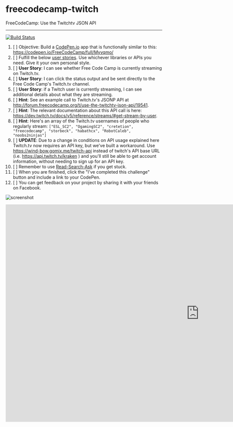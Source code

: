# freecodecamp-twitch
FreeCodeCamp: Use the Twitchtv JSON API

- - -

[![Build Status](https://travis-ci.org/shgysk8zer0/freecodecamp-twitch.svg?branch=master)](https://travis-ci.org/shgysk8zer0/freecodecamp-twitch)

1. [ ] Objective: Build a [CodePen.io](https://codepen.io/) app that is
functionally similar to this: https://codepen.io/FreeCodeCamp/full/Myvqmo/
2. [ ] Fulfill the below [user stories](https://en.wikipedia.org/wiki/User_story).
Use whichever libraries or APIs you need. Give it your own personal style.
3. [ ] **User Story**: I can see whether Free Code Camp is currently streaming on Twitch.tv.
4. [ ] **User Story**: I can click the status output and be sent directly to
the Free Code Camp's Twitch.tv channel.
5. [ ] **User Story**: if a Twitch user is currently streaming, I can see additional
details about what they are streaming.
6. [ ] **Hint**: See an example call to Twitch.tv's JSONP API at http://forum.freecodecamp.org/t/use-the-twitchtv-json-api/19541.
7. [ ] **Hint**: The relevant documentation about this API call is here: https://dev.twitch.tv/docs/v5/reference/streams/#get-stream-by-user.
8. [ ] **Hint**: Here's an array of the Twitch.tv usernames of people who regularly stream:
`["ESL_SC2", "OgamingSC2", "cretetion", "freecodecamp", "storbeck", "habathcx", "RobotCaleb", "noobs2ninjas"]`
9. [ ] **UPDATE**: Due to a change in conditions on API usage explained here
Twitch.tv now requires an API key, but we've built a workaround. Use
https://wind-bow.gomix.me/twitch-api instead of twitch's API base URL
(i.e. https://api.twitch.tv/kraken ) and you'll still be able to get account
information, without needing to sign up for an API key.
10. [ ] Remember to use [Read-Search-Ask](http://forum.freecodecamp.org/t/how-to-get-help-when-you-are-stuck/19514)
if you get stuck.
11. [ ] When you are finished, click the "I've completed this challenge" button and
include a link to your CodePen.
12. [ ] You can get feedback on your project by sharing it with your friends on Facebook.


![screenshot](https://i.imgur.com/EpNY02U.png)

<iframe width="1243" height="699" src="https://www.youtube.com/embed/6WrbY1d-IHI" frameborder="0" allowfullscreen=""></iframe>
